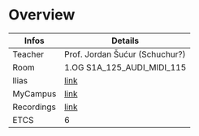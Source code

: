 # Overview

| Infos      | Details                                                                                          |
|------------|--------------------------------------------------------------------------------------------------|
| Teacher    | Prof. Jordan Šućur (Schuchur?)                                                                   |
| Room       | 1.OG S1A_125_AUDI_MIDI_115                                                                       |
| Ilias      | [link](https://elearning.hslu.ch/ilias/ilias.php?baseClass=ilrepositorygui&ref_id=6786919)       |
| MyCampus   | [link](https://mycampus.hslu.ch/de-ch/stud-i/anlass-detail/?aid=681615&bU=https%3A%2F%2Fmycampus.hslu.ch%2Fde-ch%2Fstud-i%2Fmein-stundenplan%2Fgrafisch%2F&bN=Stundenplan)                                            |
| Recordings | [link](http://eee-03321.simple.eee.intern:8080/prg/aufzeichnungen.html)                          |
| ETCS       | 6                                                                                                |

